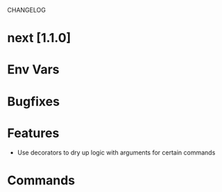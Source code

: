 
CHANGELOG


# next [1.1.0]

# Env Vars

# Bugfixes

# Features
- Use decorators to dry up logic with arguments for certain commands

# Commands
